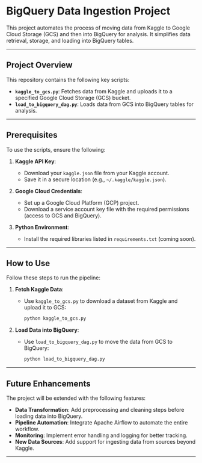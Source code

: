 # BigQuery Data Ingestion Project

This project automates the process of moving data from Kaggle to Google Cloud Storage (GCS) and then into BigQuery for analysis. It simplifies data retrieval, storage, and loading into BigQuery tables.

---

## Project Overview

This repository contains the following key scripts:

- **`kaggle_to_gcs.py`**: Fetches data from Kaggle and uploads it to a specified Google Cloud Storage (GCS) bucket.
- **`load_to_bigquery_dag.py`**: Loads data from GCS into BigQuery tables for analysis.

---

## Prerequisites

To use the scripts, ensure the following:

1. **Kaggle API Key**:
   - Download your `kaggle.json` file from your Kaggle account.
   - Save it in a secure location (e.g., `~/.kaggle/kaggle.json`).

2. **Google Cloud Credentials**:
   - Set up a Google Cloud Platform (GCP) project.
   - Download a service account key file with the required permissions (access to GCS and BigQuery).

3. **Python Environment**:
   - Install the required libraries listed in `requirements.txt` (coming soon).

---

## How to Use

Follow these steps to run the pipeline:

1. **Fetch Kaggle Data**:
   - Use `kaggle_to_gcs.py` to download a dataset from Kaggle and upload it to GCS:
     ```bash
     python kaggle_to_gcs.py
     ```

2. **Load Data into BigQuery**:
   - Use `load_to_bigquery_dag.py` to move the data from GCS to BigQuery:
     ```bash
     python load_to_bigquery_dag.py
     ```

---

## Future Enhancements

The project will be extended with the following features:

- **Data Transformation**: Add preprocessing and cleaning steps before loading data into BigQuery.
- **Pipeline Automation**: Integrate Apache Airflow to automate the entire workflow.
- **Monitoring**: Implement error handling and logging for better tracking.
- **New Data Sources**: Add support for ingesting data from sources beyond Kaggle.

---


